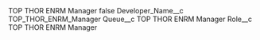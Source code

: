<?xml version="1.0" encoding="UTF-8"?>
<CustomMetadata xmlns="http://soap.sforce.com/2006/04/metadata" xmlns:xsi="http://www.w3.org/2001/XMLSchema-instance" xmlns:xsd="http://www.w3.org/2001/XMLSchema">
    <label>TOP THOR ENRM Manager</label>
    <protected>false</protected>
    <values>
        <field>Developer_Name__c</field>
        <value xsi:type="xsd:string">TOP_THOR_ENRM_Manager</value>
    </values>
    <values>
        <field>Queue__c</field>
        <value xsi:type="xsd:string">TOP THOR ENRM Manager</value>
    </values>
    <values>
        <field>Role__c</field>
        <value xsi:type="xsd:string">TOP THOR ENRM Manager</value>
    </values>
</CustomMetadata>
